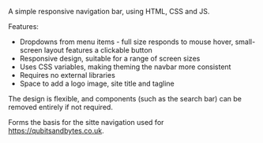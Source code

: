 A simple responsive navigation bar, using HTML, CSS and JS.

Features:
* Dropdowns from menu items - full size responds to mouse hover, small-screen layout features a clickable button
* Responsive design, suitable for a range of screen sizes
* Uses CSS variables, making theming the navbar more consistent
* Requires no external libraries
* Space to add a logo image, site title and tagline

The design is flexible, and components (such as the search bar) can be removed entirely if not required.

Forms the basis for the sitte navigation used for https://qubitsandbytes.co.uk.
